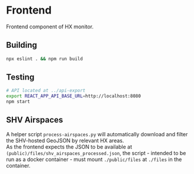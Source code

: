 # Frontend
Frontend component of HX monitor.

## Building
```bash
npx eslint . && npm run build
```

## Testing
```bash
# API located at ../api-export
export REACT_APP_API_BASE_URL=http://localhost:8080
npm start
```

## SHV Airspaces
A helper script `process-airspaces.py` will automatically download and filter the SHV-hosted GeoJSON by relevant HX areas.  
As the frontend expects the JSON to be available at `(public)/files/shv_airspaces_processed.json`, the script - intended to be run as a docker container - must mount `./public/files` at `./files` in the container.  
